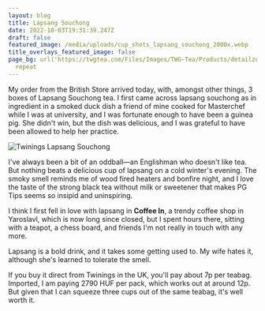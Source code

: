 ```yaml
---
layout: blog
title: Lapsang Souchong
date: 2022-10-03T19:31:39.247Z
draft: false
featured_image: /media/uploads/cup_shots_lapsang_souchong_2000x.webp
title_overlays_featured_image: false
page_bg: url('https://twgtea.com/Files/Images/TWG-Tea/Products/detailzoom1200x900/T627.jpg')
  repeat
---
```

M﻿y order from the British Store arrived today, with, amongst other things, 3 boxes of Lapsang Souchong tea. I first came across lapsang souchong as in ingredient in a smoked duck dish a friend of mine cooked for Masterchef while I was at university, and I was fortunate enough to have been a guinea pig. S﻿he didn't win, but the dish was delicious, and I was grateful to have been allowed to help her practice.

![Twinings Lapsang Souchong](/media/uploads/1-twinings-lapsang-souchong-50-tea-bags_900x.progressive.webp)

I﻿'ve always been a bit of an oddball—an Englishman who doesn't like tea. But nothing beats a delicious cup of lapsang on a cold winter's evening. The smoky smell reminds me of wood fired heaters and bonfire night, and I love the taste of the strong black tea without milk or sweetener that makes PG Tips seems so insipid and uninspiring.

I think I first fell in love with lapsang in **Coffee In**, a trendy coffee shop in Yaroslavl, which is now long since closed, but I spent hours there, sitting with a teapot, a chess board, and friends I'm not really in touch with any more.

L﻿apsang is a bold drink, and it takes some getting used to. My wife hates it, although she's learned to tolerate the smell.

I﻿f you buy it direct from Twinings in the UK, you'll pay about 7p per teabag. Imported, I am paying 2790 HUF per pack, which works out at around 12p. But given that I can squeeze three cups out of the same teabag, it's well worth it.